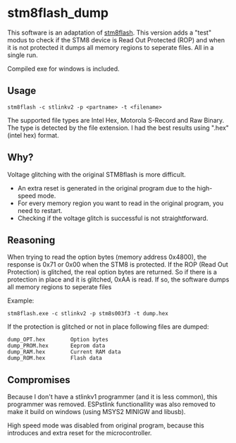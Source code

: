 stm8flash_dump
==============

This software is an adaptation of [stm8flash](https://github.com/vdudouyt/stm8flash).
This version adds a "test" modus to check if the STM8 device is Read Out Protected (ROP) and when it is not protected it dumps all memory regions to seperate files.
All in a single run.

Compiled exe for windows is included.


Usage
-----

```
stm8flash -c stlinkv2 -p <partname> -t <filename>
```


The supported file types are Intel Hex, Motorola S-Record and Raw Binary. The type is detected by the file extension.
 I had the best results using ".hex" (intel hex) format.

Why?
----

Voltage glitching with the original STM8flash is more difficult.
- An extra reset is generated in the original program due to the high-speed mode.
- For every memory region you want to read in the original program, you need to restart.
- Checking if the voltage glitch is successful is not straightforward.

Reasoning
---------

When trying to read the option bytes (memory address 0x4800), the response is 0x71 or 0x00 when the STM8 is protected.
If the ROP (Read Out Protection) is glitched, the real option bytes are returned. So if there is a protection in place and it is glitched, 0xAA is read. If so, the software dumps all memory regions to seperate files

Example:
```
stm8flash.exe -c stlinkv2 -p stm8s003f3 -t dump.hex
```
If the protection is glitched or not in place following files are dumped:
```
dump_OPT.hex		Option bytes
dump_PROM.hex		Eeprom data
dump_RAM.hex		Current RAM data
dump_ROM.hex		Flash data
```


Compromises
-----------
Because I don't have a stlinkv1 programmer (and it is less common), this programmer was removed.
ESPstlink functionallity was also removed to make it build on windows (using MSYS2 MINIGW and libusb).

High speed mode was disabled from original program, because this introduces and extra reset for the microcontroller.
